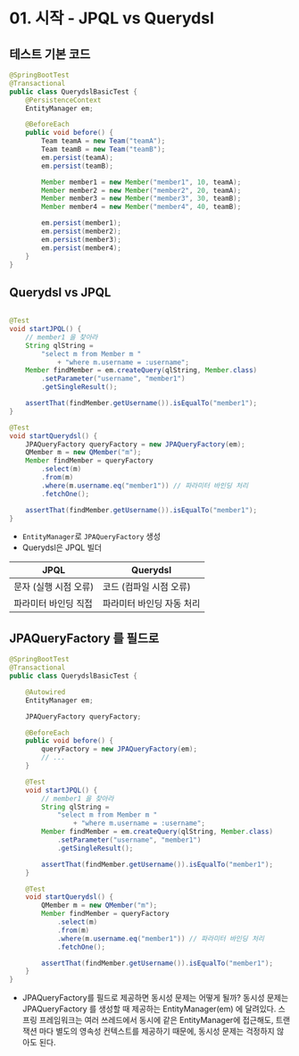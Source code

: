 # 01. 시작 - JPQL vs Querydsl
## 테스트 기본 코드
```java
@SpringBootTest
@Transactional
public class QuerydslBasicTest {
	@PersistenceContext
	EntityManager em;

	@BeforeEach
	public void before() {
		Team teamA = new Team("teamA");
		Team teamB = new Team("teamB");
		em.persist(teamA);
		em.persist(teamB);

		Member member1 = new Member("member1", 10, teamA);
		Member member2 = new Member("member2", 20, teamA);
		Member member3 = new Member("member3", 30, teamB);
		Member member4 = new Member("member4", 40, teamB);

		em.persist(member1);
		em.persist(member2);
		em.persist(member3);
		em.persist(member4);
	}
}
```
## Querydsl vs JPQL
```java

@Test
void startJPQL() {
    // member1 을 찾아라
    String qlString =
        "select m from Member m "
            + "where m.username = :username";
    Member findMember = em.createQuery(qlString, Member.class)
        .setParameter("username", "member1")
        .getSingleResult();

    assertThat(findMember.getUsername()).isEqualTo("member1");
}

@Test
void startQuerydsl() {
	JPAQueryFactory queryFactory = new JPAQueryFactory(em);
    QMember m = new QMember("m");
    Member findMember = queryFactory
        .select(m)
        .from(m)
        .where(m.username.eq("member1")) // 파라미터 바인딩 처리
        .fetchOne();

    assertThat(findMember.getUsername()).isEqualTo("member1");
}
```
- `EntityManager`로 `JPAQueryFactory` 생성
- Querydsl은 JPQL 빌더

| JPQL          | Querydsl       |
|---------------|----------------|
| 문자 (실행 시점 오류) | 코드 (컴파일 시점 오류) |
| 파라미터 바인딩 직접   | 파라미터 바인딩 자동 처리 |

## JPAQueryFactory 를 필드로
```java
@SpringBootTest
@Transactional
public class QuerydslBasicTest {

	@Autowired
	EntityManager em;

	JPAQueryFactory queryFactory;

	@BeforeEach
	public void before() {
		queryFactory = new JPAQueryFactory(em);
		// ...
	}

	@Test
	void startJPQL() {
		// member1 을 찾아라
		String qlString =
			"select m from Member m "
				+ "where m.username = :username";
		Member findMember = em.createQuery(qlString, Member.class)
			.setParameter("username", "member1")
			.getSingleResult();

		assertThat(findMember.getUsername()).isEqualTo("member1");
	}

	@Test
	void startQuerydsl() {
		QMember m = new QMember("m");
		Member findMember = queryFactory
			.select(m)
			.from(m)
			.where(m.username.eq("member1")) // 파라미터 바인딩 처리
			.fetchOne();

		assertThat(findMember.getUsername()).isEqualTo("member1");
	}
}
```
- JPAQueryFactory를 필드로 제공하면 동시성 문제는 어떻게 될까? 동시성 문제는 JPAQueryFactory 를 생성할 때 제공하는 EntityManager(em)
에 달려있다. 스프링 프레임워크는 여러 쓰레드에서 동시에 같은 EntityManager에 접근해도, 트랜잭션 마다 별도의 영속성 컨텍스트를 제공하기 때문에,
동시성 문제는 걱정하지 않아도 된다.
